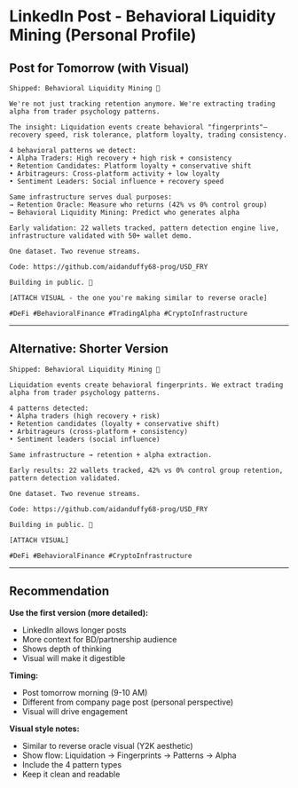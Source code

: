 # LinkedIn Post - Behavioral Liquidity Mining (Personal Profile)

## Post for Tomorrow (with Visual)

```
Shipped: Behavioral Liquidity Mining 🧠

We're not just tracking retention anymore. We're extracting trading alpha from trader psychology patterns.

The insight: Liquidation events create behavioral "fingerprints"—recovery speed, risk tolerance, platform loyalty, trading consistency.

4 behavioral patterns we detect:
• Alpha Traders: High recovery + high risk + consistency
• Retention Candidates: Platform loyalty + conservative shift
• Arbitrageurs: Cross-platform activity + low loyalty
• Sentiment Leaders: Social influence + recovery speed

Same infrastructure serves dual purposes:
→ Retention Oracle: Measure who returns (42% vs 0% control group)
→ Behavioral Liquidity Mining: Predict who generates alpha

Early validation: 22 wallets tracked, pattern detection engine live, infrastructure validated with 50+ wallet demo.

One dataset. Two revenue streams.

Code: https://github.com/aidanduffy68-prog/USD_FRY

Building in public. 🍟

[ATTACH VISUAL - the one you're making similar to reverse oracle]

#DeFi #BehavioralFinance #TradingAlpha #CryptoInfrastructure
```

---

## Alternative: Shorter Version

```
Shipped: Behavioral Liquidity Mining 🧠

Liquidation events create behavioral fingerprints. We extract trading alpha from trader psychology patterns.

4 patterns detected:
• Alpha traders (high recovery + risk)
• Retention candidates (loyalty + conservative shift)
• Arbitrageurs (cross-platform + consistency)
• Sentiment leaders (social influence)

Same infrastructure → retention + alpha extraction.

Early results: 22 wallets tracked, 42% vs 0% control group retention, pattern detection validated.

One dataset. Two revenue streams.

Code: https://github.com/aidanduffy68-prog/USD_FRY

Building in public. 🍟

[ATTACH VISUAL]

#DeFi #BehavioralFinance #CryptoInfrastructure
```

---

## Recommendation

**Use the first version (more detailed):**
- LinkedIn allows longer posts
- More context for BD/partnership audience
- Shows depth of thinking
- Visual will make it digestible

**Timing:**
- Post tomorrow morning (9-10 AM)
- Different from company page post (personal perspective)
- Visual will drive engagement

**Visual style notes:**
- Similar to reverse oracle visual (Y2K aesthetic)
- Show flow: Liquidation → Fingerprints → Patterns → Alpha
- Include the 4 pattern types
- Keep it clean and readable
